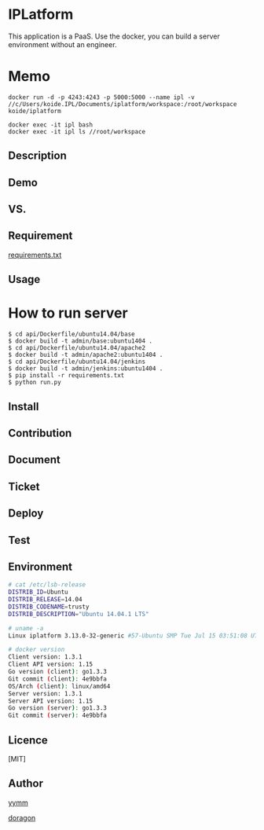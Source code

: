 IPLatform
====

This application is a PaaS. Use the docker, you can build a server environment without an engineer. 

# Memo

```
docker run -d -p 4243:4243 -p 5000:5000 --name ipl -v //c/Users/koide.IPL/Documents/iplatform/workspace:/root/workspace koide/iplatform

docker exec -it ipl bash
docker exec -it ipl ls //root/workspace
```


## Description

## Demo

## VS. 

## Requirement

[requirements.txt](https://github.com/lazy-night/iplatform/blob/master/requirements.txt)

## Usage

# How to run server
    $ cd api/Dockerfile/ubuntu14.04/base
    $ docker build -t admin/base:ubuntu1404 .
    $ cd api/Dockerfile/ubuntu14.04/apache2
    $ docker build -t admin/apache2:ubuntu1404 .
    $ cd api/Dockerfile/ubuntu14.04/jenkins
    $ docker build -t admin/jenkins:ubuntu1404 .
    $ pip install -r requirements.txt
    $ python run.py

## Install

## Contribution

## Document

## Ticket

## Deploy

## Test

## Environment
```sh
# cat /etc/lsb-release
DISTRIB_ID=Ubuntu
DISTRIB_RELEASE=14.04
DISTRIB_CODENAME=trusty
DISTRIB_DESCRIPTION="Ubuntu 14.04.1 LTS"
```

```sh
# uname -a
Linux iplatform 3.13.0-32-generic #57-Ubuntu SMP Tue Jul 15 03:51:08 UTC 2014 x86_64 x86_64 x86_64 GNU/Linux
```

```sh
# docker version
Client version: 1.3.1
Client API version: 1.15
Go version (client): go1.3.3
Git commit (client): 4e9bbfa
OS/Arch (client): linux/amd64
Server version: 1.3.1
Server API version: 1.15
Go version (server): go1.3.3
Git commit (server): 4e9bbfa
```

## Licence

[MIT]

## Author

[yymm](https://github.com/yymm)

[doragon](https://github.com/doragon)
